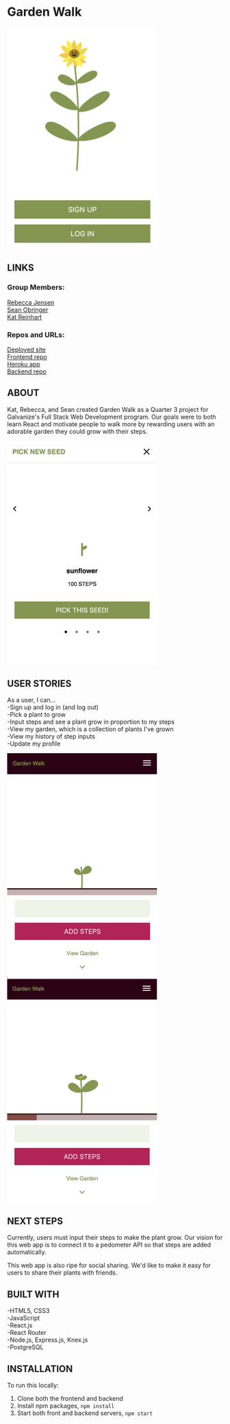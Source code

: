 # Garden Walk
<img src="./readme-images/welcome.png" width="350px" alt="welcome screen with flower">

## LINKS  
### Group Members:  
[Rebecca Jensen](https://github.com/TalusRocks)  
[Sean Obringer](https://github.com/GuitarOTronic)  
[Kat Reinhart](https://github.com/katreinhart)  

### Repos and URLs:  
[Deployed site](https://garden-walk.surge.sh)   
[Frontend repo](https://github.com/TalusRocks/plant-walking-frontend)  
[Heroku app](https://secure-reaches-21432.herokuapp.com/api/plant-instances)  
[Backend repo](https://github.com/TalusRocks/plant-walking-backend)  

## ABOUT  
Kat, Rebecca, and Sean created Garden Walk as a Quarter 3 project for Galvanize's Full Stack Web Development program. Our goals were to both learn React and motivate people to walk more by rewarding users with an adorable garden they could grow with their steps.  

<img src="./readme-images/pickseed.png" width="350px" alt="pick a seed">

## USER STORIES  
As a user, I can...  
-Sign up and log in (and log out)  
-Pick a plant to grow  
-Input steps and see a plant grow in proportion to my steps  
-View my garden, which is a collection of plants I've grown  
-View my history of step inputs  
-Update my profile  

<img src="./readme-images/newplant.png" width="350px" alt="new plant">

<img src="./readme-images/growingplant1.png" width="350px" alt="small growing plant">


## NEXT STEPS
Currently, users must input their steps to make the plant grow. Our vision for this web app is to connect it to a pedometer API so that steps are added automatically.  

This web app is also ripe for social sharing. We'd like to make it easy for users to share their plants with friends.  

## BUILT WITH
-HTML5, CSS3  \
-JavaScript  \
-React.js  \
-React Router  \
-Node.js, Express.js, Knex.js  \
-PostgreSQL  

## INSTALLATION
To run this locally:
1. Clone both the frontend and backend
2. Install npm packages, `npm install`
3. Start both front and backend servers, `npm start`
